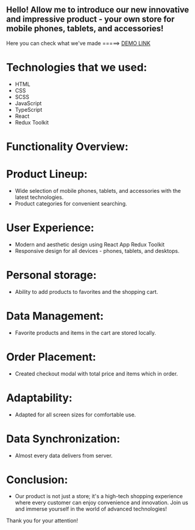 ## Hello! Allow me to introduce our new innovative and impressive product - your own store for mobile phones, tablets, and accessories!

Here you can check what we've made =====> [DEMO LINK](https://mythic-minds-alliance.github.io/gadjets_store_client/)

# Technologies that we used:
- HTML 
- CSS
- SCSS
- JavaScript
- TypeScript
- React
- Redux Toolkit

# Functionality Overview:
# Product Lineup:
- Wide selection of mobile phones, tablets, and accessories with the latest technologies.
- Product categories for convenient searching.

# User Experience:
- Modern and aesthetic design using React App Redux Toolkit
- Responsive design for all devices - phones, tablets, and desktops.

# Personal storage:
- Ability to add products to favorites and the shopping cart.

# Data Management:
- Favorite products and items in the cart are stored locally.

# Order Placement:
- Created checkout modal with total price and items which in order.

# Adaptability:
- Adapted for all screen sizes for comfortable use.

# Data Synchronization:
- Almost every data delivers from server.

# Conclusion:
- Our product is not just a store; it's a high-tech shopping experience where every customer can enjoy convenience and innovation. Join us and immerse yourself in the world of advanced technologies!

Thank you for your attention!
